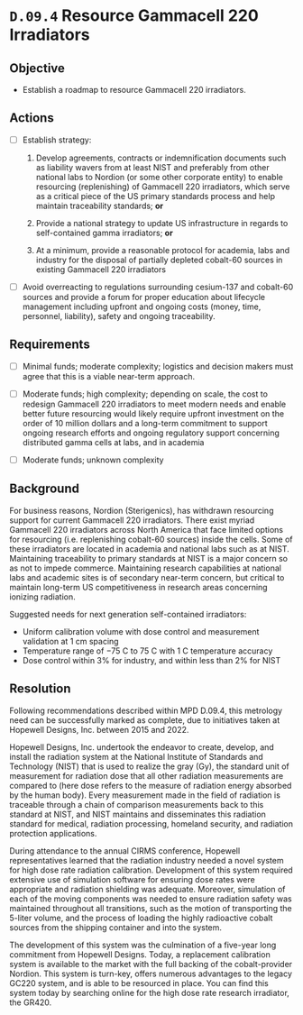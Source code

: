 # `D.09.4` Resource Gammacell 220 Irradiators

## Objective

- Establish a roadmap to resource Gammacell 220 irradiators.

## Actions

- [ ] Establish strategy:

  1. Develop agreements, contracts or indemnification documents such as
liability wavers from at least NIST and preferably from other national
labs to Nordion (or some other corporate entity) to enable resourcing
(replenishing) of Gammacell 220 irradiators, which serve as a critical
piece of the US primary standards process and help maintain traceability
standards; **or**

  1. Provide a national strategy to update US infrastructure in regards to
self-contained gamma irradiators; **or**

  1. At a minimum, provide a reasonable protocol for academia, labs and
industry for the disposal of partially depleted cobalt-60 sources in existing
Gammacell 220 irradiators

- [ ] Avoid overreacting to regulations surrounding cesium-137 and cobalt-60
sources and provide a forum for proper education about lifecycle management
including upfront and ongoing costs (money, time, personnel, liability), safety
and ongoing traceability.

## Requirements

- [ ] Minimal funds; moderate complexity; logistics and decision makers must  
agree that this is a viable near-term approach.

- [ ] Moderate funds; high complexity; depending on scale, the cost to redesign
Gammacell 220 irradiators to meet modern needs and enable better future
resourcing would likely require upfront investment on the order of 10 million
dollars and a long-term commitment to support ongoing research efforts and
ongoing regulatory support concerning distributed gamma cells at labs, and in
academia

- [ ] Moderate funds; unknown complexity

## Background

For business reasons, Nordion (Sterigenics), has withdrawn resourcing support
for current Gammacell 220 irradiators. There exist myriad Gammacell 220
irradiators across North America that face limited options for resourcing (i.e.
replenishing cobalt-60 sources) inside the cells. Some of these irradiators are
located in academia and national labs such as at NIST. Maintaining traceability
to primary standards at NIST is a major concern so as not to impede commerce.
Maintaining research capabilities at national labs and academic sites is of
secondary near-term concern, but critical to maintain long-term US
competitiveness in research areas concerning ionizing radiation.

Suggested needs for next generation self-contained irradiators:

- Uniform calibration volume with dose control and measurement validation at 1 cm spacing
- Temperature range of −75 C to 75 C with 1 C temperature accuracy
- Dose control within 3% for industry, and within less than 2% for NIST

## Resolution

Following recommendations described within MPD D.09.4, this metrology need can be successfully 
marked as complete, due to initiatives taken at Hopewell Designs, Inc. between 2015 and 2022. 

Hopewell Designs, Inc. undertook the endeavor to create, develop, and install the radiation 
system at the National Institute of Standards and Technology (NIST) that is used to realize 
the gray (Gy), the standard unit of measurement for radiation dose that all other radiation 
measurements are compared to (here dose refers to the measure of radiation energy absorbed 
by the human body). Every measurement made in the field of radiation is traceable through a 
chain of comparison measurements back to this standard at NIST, and NIST maintains and disseminates 
this radiation standard for medical, radiation processing, homeland security, and radiation 
protection applications. 

During attendance to the annual CIRMS conference, Hopewell representatives learned that the 
radiation industry needed a novel system for high dose rate radiation calibration. Development 
of this system required extensive use of simulation software for ensuring dose rates were 
appropriate and radiation shielding was adequate. Moreover, simulation of each of the moving 
components was needed to ensure radiation safety was maintained throughout all transitions, 
such as the motion of transporting the 5-liter volume, and the process of loading the highly 
radioactive cobalt sources from the shipping container and into the system.  

The development of this system was the culmination of a five-year long commitment from Hopewell Designs.
Today, a replacement calibration system is available to the market with the full backing 
of the cobalt-provider Nordion. This system is turn-key, offers numerous advantages to the legacy
GC220 system, and is able to be resourced in place. You can find this system today by searching 
online for the high dose rate research irradiator, the GR420.



